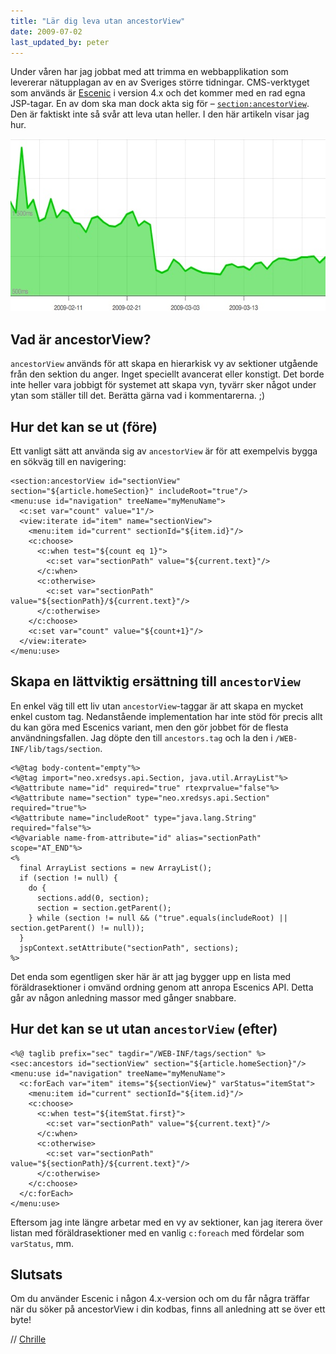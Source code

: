 ```yaml
---
title: "Lär dig leva utan ancestorView"
date: 2009-07-02
last_updated_by: peter
---
```

Under våren har jag jobbat med att trimma en webbapplikation som levererar nätupplagan av en av Sveriges större tidningar. CMS-verktyget som används är <a href="http://www.escenic.com">Escenic</a> i version 4.x och det kommer med en rad egna JSP-tagar. En av dom ska man dock akta sig för – <code><section:ancestorView></code>. Den är faktiskt inte så svår att leva utan heller. I den här artikeln visar jag hur.

<img class="size-full wp-image-256 " title="Responstid" src="/assets/legacy/uploads/2009/07/response_time.jpg" alt="Responstid före och efter jag bytt ut <section:ancerstorView>" width="615" height="276" />

<h2>Vad är ancestorView?</h2>
<code>ancestorView</code> används för att skapa en hierarkisk vy av sektioner utgående från den sektion du anger. Inget speciellt avancerat eller konstigt. Det borde inte heller vara jobbigt för systemet att skapa vyn, tyvärr sker något under ytan som ställer till det. Berätta gärna vad i kommentarerna. ;)

<h2>Hur det kan se ut (före)</h2>
Ett vanligt sätt att använda sig av <code>ancestorView</code> är för att exempelvis bygga en sökväg till en navigering:

    <section:ancestorView id="sectionView" section="${article.homeSection}" includeRoot="true"/>
    <menu:use id="navigation" treeName="myMenuName">
      <c:set var="count" value="1"/>
      <view:iterate id="item" name="sectionView">
        <menu:item id="current" sectionId="${item.id}"/>
        <c:choose>
          <c:when test="${count eq 1}">
            <c:set var="sectionPath" value="${current.text}"/>
          </c:when>
          <c:otherwise>
            <c:set var="sectionPath" value="${sectionPath}/${current.text}"/>
          </c:otherwise>
        </c:choose>
        <c:set var="count" value="${count+1}"/>
      </view:iterate>
    </menu:use>

<h2>Skapa en lättviktig ersättning till <code>ancestorView</code></h2>
En enkel väg till ett liv utan <code>ancestorView</code>-taggar är att skapa en mycket enkel custom tag. Nedanstående implementation har inte stöd för precis allt du kan göra med Escenics variant, men den gör jobbet för de flesta användningsfallen. Jag döpte den till <code>ancestors.tag</code> och la den i <code>/WEB-INF/lib/tags/section</code>.

    <%@tag body-content="empty"%>
    <%@tag import="neo.xredsys.api.Section, java.util.ArrayList"%>
    <%@attribute name="id" required="true" rtexprvalue="false"%>
    <%@attribute name="section" type="neo.xredsys.api.Section" required="true"%>
    <%@attribute name="includeRoot" type="java.lang.String" required="false"%>
    <%@variable name-from-attribute="id" alias="sectionPath" scope="AT_END"%>
    <%
      final ArrayList sections = new ArrayList();
      if (section != null) {
        do {
          sections.add(0, section);
          section = section.getParent();
        } while (section != null && ("true".equals(includeRoot) || section.getParent() != null));
      }
      jspContext.setAttribute("sectionPath", sections);
    %>

Det enda som egentligen sker här är att jag bygger upp en lista med föräldrasektioner i omvänd ordning genom att anropa Escenics API. Detta går av någon anledning massor med gånger snabbare.

<h2>Hur det kan se ut utan <code>ancestorView</code> (efter)</h2>

    <%@ taglib prefix="sec" tagdir="/WEB-INF/tags/section" %>
    <sec:ancestors id="sectionView" section="${article.homeSection}"/>
    <menu:use id="navigation" treeName="myMenuName">
      <c:forEach var="item" items="${sectionView}" varStatus="itemStat">
        <menu:item id="current" sectionId="${item.id}"/>
        <c:choose>
          <c:when test="${itemStat.first}">
            <c:set var="sectionPath" value="${current.text}"/>
          </c:when>
          <c:otherwise>
            <c:set var="sectionPath" value="${sectionPath}/${current.text}"/>
          </c:otherwise>
        </c:choose>
      </c:forEach>
    </menu:use>

Eftersom jag inte längre arbetar med en vy av sektioner, kan jag iterera över listan med föräldrasektioner med en vanlig <code>c:foreach</code> med fördelar som <code>varStatus</code>, mm.

<h2>Slutsats</h2>
Om du använder Escenic i någon 4.x-version och om du får några träffar när du söker på ancestorView i din kodbas, finns all anledning att se över ett byte!

// [Chrille](/chrille)

